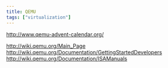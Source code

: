 ```yaml
---
title: QEMU
tags: ["virtualization"]
---
```


<http://www.qemu-advent-calendar.org/>

<http://wiki.qemu.org/Main_Page>
<http://wiki.qemu.org/Documentation/GettingStartedDevelopers>
<http://wiki.qemu.org/Documentation/ISAManuals>


